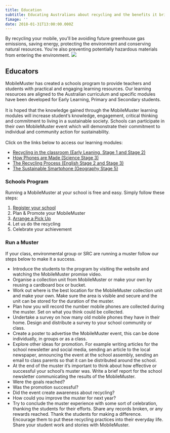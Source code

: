 ```yaml
---
title: Education
subtitle: Educating Australians about recycling and the benefits it brings.
fimage: ''
date: 2018-01-31T13:00:00.000Z
---
```

By recycling your mobile, you'll be avoiding future greenhouse gas emissions, saving energy, protecting the environment and conserving natural resources. You're also preventing potentially hazardous materials from entering the environment.
![](/uploads/environmental%20benefits.jpg)

## Educators

MobileMuster has created a schools program to provide teachers and students with practical and engaging learning resources. Our learning resources are aligned to the Australian curriculum and specific modules have been developed for Early Learning, Primary and Secondary students.\
\
It is hoped that the knowledge gained through the MobileMuster learning modules will increase student’s knowledge, engagement, critical thinking and commitment to living in a sustainable society. Schools can participate in their own MobileMuster event which will demonstrate their commitment to individual and community action for sustainability.\
\
Click on the links below to access our learning modules:

* [Recycling in the classroom (Early Leaning, Stage 1 and Stage 2)](/resources/early-learning-module.pdf)
* [How Phones are Made (Science Stage 3)](/resources/how-phones-are-made.pdf)
* [The Recycling Process (English Stage 2 and Stage 3)](/resources/the-recycling-process.pdf)
* [The Sustainable Smartphone (Geography Stage 5)](/resources/the-sustainable-smartphone.pdf)

### Schools Program

  Running a MobileMuster at your school is free and easy. Simply follow these steps:

1. [Register your school](https://www.mobilemuster.com.au/partners/#join)
2. Plan & Promote your MobileMuster
3. [Arrange a Pick Up](https://bookings.mobilemuster.com.au/)
4. Let us do the recycling
5. Celebrate your achievement

### Run a Muster

If your class, environmental group or SRC are running a muster follow our steps below to make it a success.

* Introduce the students to the program by visiting the website and watching the MobileMuster promise video.
* Organise a collection unit from MobileMuster or make your own by reusing a cardboard box or bucket.
* Work out where is the best location for the MobileMuster collection unit and make your own. Make sure the area is visible and secure and the unit can be stored for the duration of the muster.
* Plan how you will record the number mobile phones are collected during the muster. Set on what you think could be collected.
* Undertake a survey on how many old mobile phones they have in their home. Design and distribute a survey to your school community or class.
* Create a poster to advertise the MobileMuster event, this can be done individually, in groups or as a class.
* Explore other ideas for promotion. For example writing articles for the school newsletter and social media, sending an article to the local newspaper, announcing the event at the school assembly, sending an email to class parents so that it can be distributed around the school.
* At the end of the muster it’s important to think about how effective or successful your school’s muster was. Write a brief report for the school newsletter communicating the results of the MobileMuster.
* Were the goals reached?
* Was the promotion successful?
* Did the event create awareness about recycling?
* How could you improve the muster for next year?
* Try to conclude the muster experience with some sort of celebration, thanking the students for their efforts. Share any records broken, or any rewards reached. Thank the students for making a difference. Encourage them to put these recycling practices into their everyday life. Share your student work and stories with MobileMuster.
